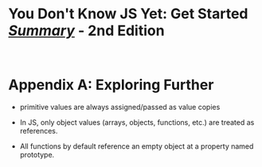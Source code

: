 # You Don't Know JS Yet: Get Started <ins>**_Summary_**</ins> - 2nd Edition

<br>

# Appendix A: Exploring Further

- primitive values are always assigned/passed as value copies

- In JS, only object values (arrays, objects, functions, etc.) are treated as references.

- All functions by default reference an empty object at a property named prototype.
